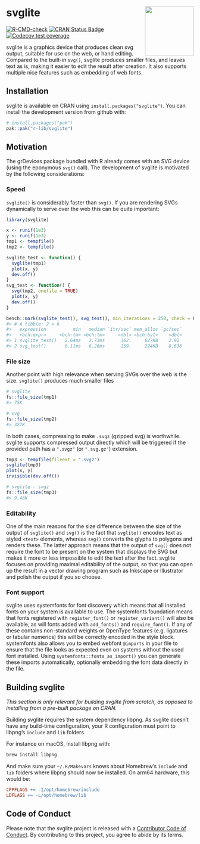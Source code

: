 
<!-- README.md is generated from README.Rmd. Please edit that file -->

# svglite <a href='https://svglite.r-lib.org'><img src="man/figures/logo.png" align="right" height="131.5"/></a>

<!-- badges: start -->

[![R-CMD-check](https://github.com/r-lib/svglite/actions/workflows/R-CMD-check.yaml/badge.svg)](https://github.com/r-lib/svglite/actions/workflows/R-CMD-check.yaml)
[![CRAN Status
Badge](http://www.r-pkg.org/badges/version/svglite)](https://cran.r-project.org/package=svglite)
[![Codecov test
coverage](https://codecov.io/gh/r-lib/svglite/graph/badge.svg)](https://app.codecov.io/gh/r-lib/svglite)
<!-- badges: end -->

svglite is a graphics device that produces clean svg output, suitable
for use on the web, or hand editing. Compared to the built-in `svg()`,
svglite produces smaller files, and leaves text as is, making it easier
to edit the result after creation. It also supports multiple nice
features such as embedding of web fonts.

## Installation

svglite is available on CRAN using `install.packages("svglite")`. You
can install the development version from github with:

``` r
# install.packages("pak")
pak::pak("r-lib/svglite")
```

## Motivation

The grDevices package bundled with R already comes with an SVG device
(using the eponymous `svg()` call). The development of svglite is
motivated by the following considerations:

### Speed

`svglite()` is considerably faster than `svg()`. If you are rendering
SVGs dynamically to serve over the web this can be quite important:

``` r
library(svglite)

x <- runif(1e3)
y <- runif(1e3)
tmp1 <- tempfile()
tmp2 <- tempfile()

svglite_test <- function() {
  svglite(tmp1)
  plot(x, y)
  dev.off()
}
svg_test <- function() {
  svg(tmp2, onefile = TRUE)
  plot(x, y)
  dev.off()
}

bench::mark(svglite_test(), svg_test(), min_iterations = 250, check = FALSE)
#> # A tibble: 2 × 6
#>   expression          min   median `itr/sec` mem_alloc `gc/sec`
#>   <bch:expr>     <bch:tm> <bch:tm>     <dbl> <bch:byt>    <dbl>
#> 1 svglite_test()   2.64ms   2.73ms      362.     627KB    2.92 
#> 2 svg_test()       6.11ms   6.26ms      159.     224KB    0.638
```

### File size

Another point with high relevance when serving SVGs over the web is the
size. `svglite()` produces much smaller files

``` r
# svglite
fs::file_size(tmp1)
#> 75K

# svg
fs::file_size(tmp2)
#> 327K
```

In both cases, compressing to make `.svgz` (gzipped svg) is worthwhile.
svglite supports compressed output directly which will be triggered if
the provided path has a `".svgz"` (or `".svg.gz"`) extension.

``` r
tmp3 <- tempfile(fileext = ".svgz")
svglite(tmp3)
plot(x, y)
invisible(dev.off())

# svglite - svgz
fs::file_size(tmp3)
#> 9.46K
```

### Editability

One of the main reasons for the size difference between the size of the
output of `svglite()` and `svg()` is the fact that `svglite()` encodes
text as styled `<text>` elements, whereas `svg()` converts the glyphs to
polygons and renders these. The latter approach means that the output of
`svg()` does not require the font to be present on the system that
displays the SVG but makes it more or less impossible to edit the text
after the fact. svglite focuses on providing maximal editability of the
output, so that you can open up the result in a vector drawing program
such as Inkscape or Illustrator and polish the output if you so choose.

### Font support

svglite uses systemfonts for font discovery which means that all
installed fonts on your system is available to use. The systemfonts
foundation means that fonts registered with `register_font()` or
`register_variant()` will also be available, as will fonts added with
`add_fonts()` and `require_font()`. If any of these contains
non-standard weights or OpenType features (e.g. ligatures or tabular
numerics) this will be correctly encoded in the style block. systemfonts
also allows you to embed webfont `@imports` in your file to ensure that
the file looks as expected even on systems without the used font
installed. Using `systemfonts::fonts_as_import()` you can generate these
imports automatically, optionally embedding the font data directly in
the file.

## Building svglite

*This section is only relevant for building svglite from scratch, as
opposed to installing from a pre-built package on CRAN.*

Building svglite requires the system dependency libpng. As svglite
doesn’t have any build-time configuration, your R configuration must
point to libpng’s `include` and `lib` folders.

For instance on macOS, install libpng with:

``` sh
brew install libpng
```

And make sure your `~/.R/Makevars` knows about Homebrew’s `include` and
`lib` folders where libpng should now be installed. On arm64 hardware,
this would be:

``` mk
CPPFLAGS += -I/opt/homebrew/include
LDFLAGS += -L/opt/homebrew/lib
```

## Code of Conduct

Please note that the svglite project is released with a [Contributor
Code of Conduct](https://svglite.r-lib.org/CODE_OF_CONDUCT.html). By
contributing to this project, you agree to abide by its terms.
